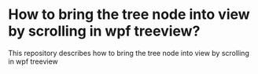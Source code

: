 # How to bring the tree node into view by scrolling in wpf treeview?
This repository describes how to bring the tree node into view by scrolling in wpf treeview
